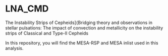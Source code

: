 # LNA_CMD
The Instability Strips of Cepheids]{Bridging theory and observations in stellar pulsations: The impact of convection and metallicity on the instability strips of Classical and Type-II Cepheids

In this repository, you will find the MESA-RSP and MESA inlist used in this analysis.
